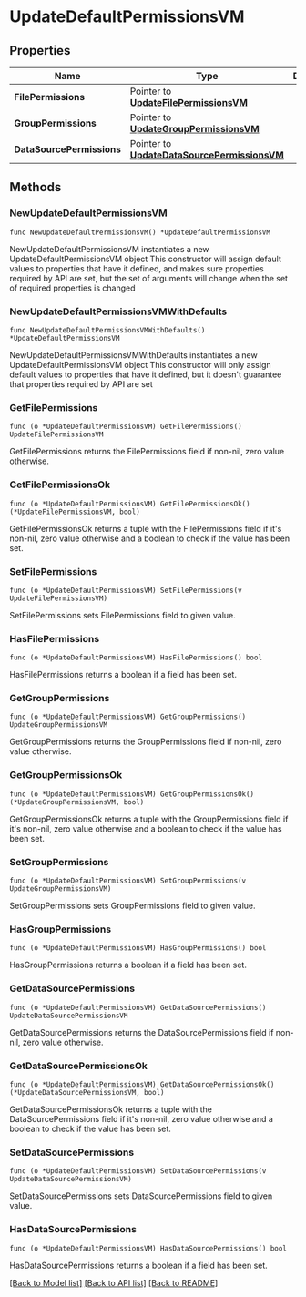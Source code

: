 # UpdateDefaultPermissionsVM

## Properties

Name | Type | Description | Notes
------------ | ------------- | ------------- | -------------
**FilePermissions** | Pointer to [**UpdateFilePermissionsVM**](UpdateFilePermissionsVM.md) |  | [optional] 
**GroupPermissions** | Pointer to [**UpdateGroupPermissionsVM**](UpdateGroupPermissionsVM.md) |  | [optional] 
**DataSourcePermissions** | Pointer to [**UpdateDataSourcePermissionsVM**](UpdateDataSourcePermissionsVM.md) |  | [optional] 

## Methods

### NewUpdateDefaultPermissionsVM

`func NewUpdateDefaultPermissionsVM() *UpdateDefaultPermissionsVM`

NewUpdateDefaultPermissionsVM instantiates a new UpdateDefaultPermissionsVM object
This constructor will assign default values to properties that have it defined,
and makes sure properties required by API are set, but the set of arguments
will change when the set of required properties is changed

### NewUpdateDefaultPermissionsVMWithDefaults

`func NewUpdateDefaultPermissionsVMWithDefaults() *UpdateDefaultPermissionsVM`

NewUpdateDefaultPermissionsVMWithDefaults instantiates a new UpdateDefaultPermissionsVM object
This constructor will only assign default values to properties that have it defined,
but it doesn't guarantee that properties required by API are set

### GetFilePermissions

`func (o *UpdateDefaultPermissionsVM) GetFilePermissions() UpdateFilePermissionsVM`

GetFilePermissions returns the FilePermissions field if non-nil, zero value otherwise.

### GetFilePermissionsOk

`func (o *UpdateDefaultPermissionsVM) GetFilePermissionsOk() (*UpdateFilePermissionsVM, bool)`

GetFilePermissionsOk returns a tuple with the FilePermissions field if it's non-nil, zero value otherwise
and a boolean to check if the value has been set.

### SetFilePermissions

`func (o *UpdateDefaultPermissionsVM) SetFilePermissions(v UpdateFilePermissionsVM)`

SetFilePermissions sets FilePermissions field to given value.

### HasFilePermissions

`func (o *UpdateDefaultPermissionsVM) HasFilePermissions() bool`

HasFilePermissions returns a boolean if a field has been set.

### GetGroupPermissions

`func (o *UpdateDefaultPermissionsVM) GetGroupPermissions() UpdateGroupPermissionsVM`

GetGroupPermissions returns the GroupPermissions field if non-nil, zero value otherwise.

### GetGroupPermissionsOk

`func (o *UpdateDefaultPermissionsVM) GetGroupPermissionsOk() (*UpdateGroupPermissionsVM, bool)`

GetGroupPermissionsOk returns a tuple with the GroupPermissions field if it's non-nil, zero value otherwise
and a boolean to check if the value has been set.

### SetGroupPermissions

`func (o *UpdateDefaultPermissionsVM) SetGroupPermissions(v UpdateGroupPermissionsVM)`

SetGroupPermissions sets GroupPermissions field to given value.

### HasGroupPermissions

`func (o *UpdateDefaultPermissionsVM) HasGroupPermissions() bool`

HasGroupPermissions returns a boolean if a field has been set.

### GetDataSourcePermissions

`func (o *UpdateDefaultPermissionsVM) GetDataSourcePermissions() UpdateDataSourcePermissionsVM`

GetDataSourcePermissions returns the DataSourcePermissions field if non-nil, zero value otherwise.

### GetDataSourcePermissionsOk

`func (o *UpdateDefaultPermissionsVM) GetDataSourcePermissionsOk() (*UpdateDataSourcePermissionsVM, bool)`

GetDataSourcePermissionsOk returns a tuple with the DataSourcePermissions field if it's non-nil, zero value otherwise
and a boolean to check if the value has been set.

### SetDataSourcePermissions

`func (o *UpdateDefaultPermissionsVM) SetDataSourcePermissions(v UpdateDataSourcePermissionsVM)`

SetDataSourcePermissions sets DataSourcePermissions field to given value.

### HasDataSourcePermissions

`func (o *UpdateDefaultPermissionsVM) HasDataSourcePermissions() bool`

HasDataSourcePermissions returns a boolean if a field has been set.


[[Back to Model list]](../README.md#documentation-for-models) [[Back to API list]](../README.md#documentation-for-api-endpoints) [[Back to README]](../README.md)


